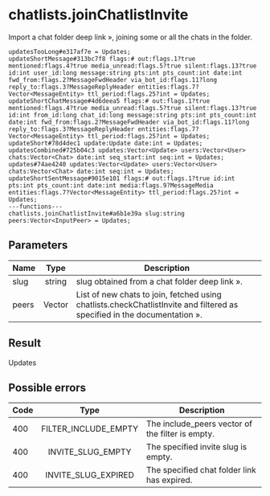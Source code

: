 # chatlists.joinChatlistInvite
Import a chat folder deep link », joining some or all the chats in the folder.

```
updatesTooLong#e317af7e = Updates;
updateShortMessage#313bc7f8 flags:# out:flags.1?true mentioned:flags.4?true media_unread:flags.5?true silent:flags.13?true id:int user_id:long message:string pts:int pts_count:int date:int fwd_from:flags.2?MessageFwdHeader via_bot_id:flags.11?long reply_to:flags.3?MessageReplyHeader entities:flags.7?Vector<MessageEntity> ttl_period:flags.25?int = Updates;
updateShortChatMessage#4d6deea5 flags:# out:flags.1?true mentioned:flags.4?true media_unread:flags.5?true silent:flags.13?true id:int from_id:long chat_id:long message:string pts:int pts_count:int date:int fwd_from:flags.2?MessageFwdHeader via_bot_id:flags.11?long reply_to:flags.3?MessageReplyHeader entities:flags.7?Vector<MessageEntity> ttl_period:flags.25?int = Updates;
updateShort#78d4dec1 update:Update date:int = Updates;
updatesCombined#725b04c3 updates:Vector<Update> users:Vector<User> chats:Vector<Chat> date:int seq_start:int seq:int = Updates;
updates#74ae4240 updates:Vector<Update> users:Vector<User> chats:Vector<Chat> date:int seq:int = Updates;
updateShortSentMessage#9015e101 flags:# out:flags.1?true id:int pts:int pts_count:int date:int media:flags.9?MessageMedia entities:flags.7?Vector<MessageEntity> ttl_period:flags.25?int = Updates;
---functions---
chatlists.joinChatlistInvite#a6b1e39a slug:string peers:Vector<InputPeer> = Updates;
```

## Parameters
| Name | Type | Description |
| ---- | :----: | ----------- |
| slug | string | slug obtained from a chat folder deep link ». |
| peers | Vector<InputPeer> | List of new chats to join, fetched using chatlists.checkChatlistInvite and filtered as specified in the documentation ». |


## Result
Updates

## Possible errors
| Code | Type | Description |
| ---- | :----: | ----------- |
| 400 | FILTER_INCLUDE_EMPTY | The include_peers vector of the filter is empty. |
| 400 | INVITE_SLUG_EMPTY | The specified invite slug is empty. |
| 400 | INVITE_SLUG_EXPIRED | The specified chat folder link has expired. |

